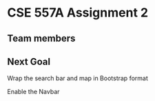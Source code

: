 # CSE 557A Assignment 2

## Team members

## Next Goal

Wrap the search bar and map in Bootstrap format

Enable the Navbar
